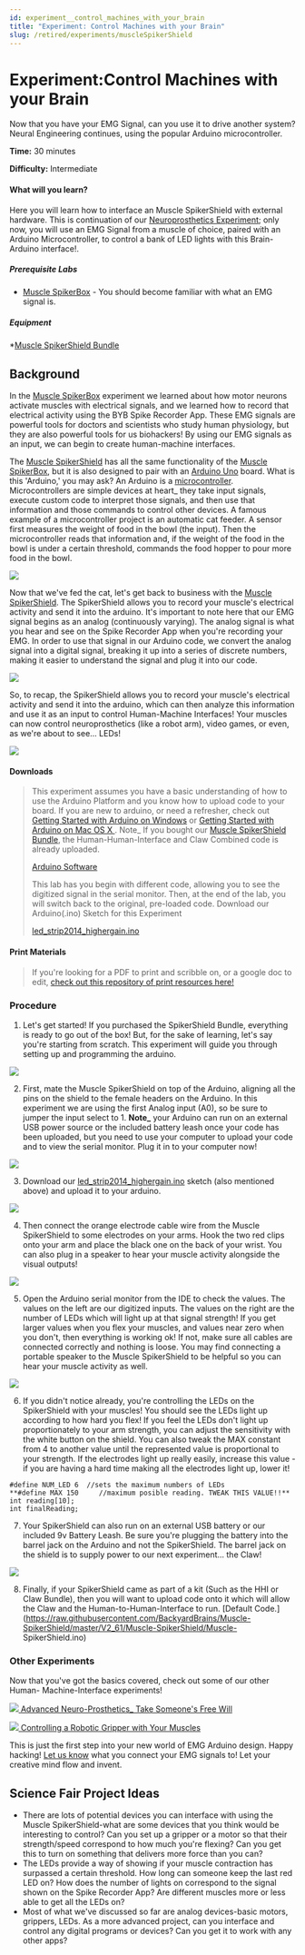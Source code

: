 ```yaml
---
id: experiment__control_machines_with_your_brain
title: "Experiment: Control Machines with your Brain"
slug: /retired/experiments/muscleSpikerShield
---
```


# Experiment:Control Machines with your Brain

Now that you have your EMG Signal, can you use it to drive another system?
Neural Engineering continues, using the popular Arduino microcontroller.

**Time:**  30 minutes

**Difficulty:**   Intermediate

#### What will you learn?

Here you will learn how to interface an Muscle SpikerShield with external
hardware. This is continuation of our [Neuroprosthetics
Experiment](./neuroprosthetics); only
now, you will use an EMG Signal from a muscle of choice, paired with an
Arduino Microcontroller, to control a bank of LED lights with this Brain-
Arduino interface!.

##### Prerequisite Labs

  * [Muscle SpikerBox](musclespikerbox) - You should become familiar with what an EMG signal is.

##### Equipment

*[Muscle SpikerShield Bundle](https://backyardbrains.com/products/muscleSpikershieldBundle)


## Background

In the [Muscle
SpikerBox](https://backyardbrains.com/experiments/muscleSpikerBox) experiment
we learned about how motor neurons activate muscles with electrical signals,
and we learned how to record that electrical activity using the BYB Spike
Recorder App. These EMG signals are powerful tools for doctors and scientists
who study human physiology, but they are also powerful tools for us
biohackers! By using our EMG signals as an input, we can begin to create
human-machine interfaces.

The [Muscle
SpikerShield](https://backyardbrains.com/products/muscleSpikershieldBundle)
has all the same functionality of the [Muscle
SpikerBox](https://backyardbrains.com/experiments/muscleSpikerBox), but it is
also designed to pair with an [Arduino
Uno](https://arduino.cc/en/Main/arduinoBoardUno) board. What is this 'Arduino,'
you may ask? An Arduino is a
[microcontroller](https://en.wikipedia.org/wiki/Single-board_microcontroller).
Microcontrollers are simple devices at heart_ they take input signals, execute
custom code to interpret those signals, and then use that information and
those commands to control other devices. A famous example of a microcontroller
project is an automatic cat feeder. A sensor first measures the weight of food
in the bowl (the input). Then the microcontroller reads that information and,
if the weight of the food in the bowl is under a certain threshold, commands
the food hopper to pour more food in the bowl.

[ ![](./img/cat_microcontroller2_web.jpg)](./img/cat_microcontroller2_web.jpg)

Now that we've fed the cat, let's get back to business with the [Muscle
SpikerShield](https://backyardbrains.com/products/muscleSpikershieldBundle).
The SpikerShield allows you to record your muscle's electrical activity and
send it into the arduino. It's important to note here that our EMG signal
begins as an analog (continuously varying). The analog signal is what you hear
and see on the Spike Recorder App when you're recording your EMG. In order to
use that signal in our Arduino code, we convert the analog signal into a
digital signal, breaking it up into a series of discrete numbers, making it
easier to understand the signal and plug it into our code.

[ ![](./img/Final_AD_conversion_web.jpg)](./img/Final_AD_conversion_web.jpg)

So, to recap, the SpikerShield allows you to record your muscle's electrical
activity and send it into the arduino, which can then analyze this information
and use it as an input to control Human-Machine Interfaces! Your muscles can
now control neuroprosthetics (like a robot arm), video games, or even, as
we're about to see... LEDs!

[
![](./img/light2_microcontroller_web.jpg)](./img/light2_microcontroller_web.jpg)

#### Downloads

> This experiment assumes you have a basic understanding of how to use the
> Arduino Platform and you know how to upload code to your board. If you are
> new to arduino, or need a refresher, check out [Getting Started with Arduino on Windows](https://arduino.cc/en/guide/windows#.UyIUTYW3t4x) or [Getting Started with Arduino on Mac OS X ](https://arduino.cc/en/guide/macOSX#.UyIU2IW3t4w). Note_ If you bought our
> [Muscle SpikerShield Bundle](https://backyardbrains.com/products/emgspikershieldbundle), the
> Human-Human-Interface and Claw Combined code is already uploaded.
>
> [Arduino Software](https://arduino.cc/en/main/software#.Uxd6XYWhZMk)
>
> This lab has you begin with different code, allowing you to see the
> digitized signal in the serial monitor. Then, at the end of the lab, you
> will switch back to the original, pre-loaded code. Download our
> Arduino(.ino) Sketch for this Experiment
>
>
> [led_strip2014_highergain.ino](./files/led_strip2014_highergain.zip)

#### Print Materials

> If you're looking for a PDF to print and scribble on, or a google doc to
> edit, [check out this repository of print resources
> here!](https://drive.google.com/drive/folders/1bE1B0DvsGNauhyj-z8YjzuBXmFYivfkR?usp=sharing)

### Procedure

  1. Let's get started! If you purchased the SpikerShield Bundle, everything is ready to go out of the box! But, for the sake of learning, let's say you're starting from scratch. This experiment will guide you through setting up and programming the arduino. 

[ ![](./img/SpikerShieldImg1.jpg)](./img/SpikerShieldImg1.jpg)

  2. First, mate the Muscle SpikerShield on top of the Arduino, aligning all the pins on the shield to the female headers on the Arduino. In this experiment we are using the first Analog input (A0), so be sure to jumper the input select to 1. **Note_** your Arduino can run on an external USB power source or the included battery leash once your code has been uploaded, but you need to use your computer to upload your code and to view the serial monitor. Plug it in to your computer now! 

[ ![](./img/SpikerShieldImg2.jpg)](./img/SpikerShieldImg2.jpg)

  3. Download our [led_strip2014_highergain.ino](./files/led_strip2014_highergain.ino.zip) sketch (also mentioned above) and upload it to your arduino. 

[ ![](./img/SpikerShieldImg3.jpg)](./img/SpikerShieldImg3.jpg)

  4. Then connect the orange electrode cable wire from the Muscle SpikerShield to some electrodes on your arms. Hook the two red clips onto your arm and place the black one on the back of your wrist. You can also plug in a speaker to hear your muscle activity alongside the visual outputs! 

[ ![](./img/SpikerShieldImg9.jpg)](./img/SpikerShieldImg9.jpg)

  5. Open the Arduino serial monitor from the IDE to check the values. The values on the left are our digitized inputs. The values on the right are the number of LEDs which will light up at that signal strength! If you get larger values when you flex your muscles, and values near zero when you don't, then everything is working ok! If not, make sure all cables are connected correctly and nothing is loose. You may find connecting a portable speaker to the Muscle SpikerShield to be helpful so you can hear your muscle activity as well. 

[ ![](./img/SpikerShieldImg6.jpg)](./img/SpikerShieldImg6.jpg)

  6. If you didn't notice already, you're controlling the LEDs on the SpikerShield with your muscles! You should see the LEDs light up according to how hard you flex! If you feel the LEDs don't light up proportionately to your arm strength, you can adjust the sensitivity with the white button on the shield. You can also tweak the MAX constant from 4 to another value until the represented value is proportional to your strength. If the electrodes light up really easily, increase this value - if you are having a hard time making all the electrodes light up, lower it! 
    
    
    #define NUM_LED 6  //sets the maximum numbers of LEDs
    **#define MAX 150     //maximum posible reading. TWEAK THIS VALUE!!**
    int reading[10];
    int finalReading;
    

  7. Your SpikerShield can also run on an external USB battery or our included 9v Battery Leash. Be sure you're plugging the battery into the barrel jack on the Arduino and not the SpikerShield. The barrel jack on the shield is to supply power to our next experiment... the Claw! 

[ ![](./img/SpikerShieldImg8.jpg)](./img/SpikerShieldImg8.jpg)

  8. Finally, if your SpikerShield came as part of a kit (Such as the HHI or Claw Bundle), then you will want to upload code onto it which will allow the Claw and the Human-to-Human-Interface to run. [Default Code.](https://raw.githubusercontent.com/BackyardBrains/Muscle-SpikerShield/master/V2_61/Muscle-SpikerShield/Muscle-
SpikerShield.ino)

### Other Experiments

Now that you've got the basics covered, check out some of our other Human-
Machine-Interface experiments!

[ ![](./img/AeonFlux_expimg.jpg) Advanced Neuro-Prosthetics_ Take Someone's
Free Will ](humanhumaninterface)

[ ![](./img/MoreThingsSpikerShield.jpg) Controlling a Robotic Gripper with
Your Muscles ](MuscleSpikerShield_GripperHand)

This is just the first step into your new world of EMG Arduino design. Happy
hacking! [Let us know](mailto:info@backyardbrains.com) what you connect your
EMG signals to! Let your creative mind flow and invent.

## Science Fair Project Ideas

* There are lots of potential devices you can interface with using the Muscle SpikerShield-what are some devices that you think would be interesting to control? Can you set up a gripper or a motor so that their strength/speed correspond to how much you're flexing? Can you get this to turn on something that delivers more force than you can?
* The LEDs provide a way of showing if your muscle contraction has surpassed a certain threshold. How long can someone keep the last red LED on? How does the number of lights on correspond to the signal shown on the Spike Recorder App? Are different muscles more or less able to get all the LEDs on?
* Most of what we've discussed so far are analog devices-basic motors, grippers, LEDs. As a more advanced project, can you interface and control any digital programs or devices? Can you get it to work with any other apps?